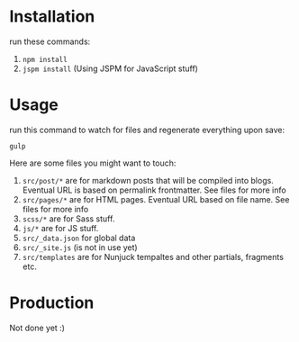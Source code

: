 # Installation 

run these commands: 

1) `npm install`
2) `jspm install` (Using JSPM for JavaScript stuff)

# Usage 

run this command to watch for files and regenerate everything upon save: 

~~~
gulp 
~~~

Here are some files you might want to touch: 

1) `src/post/*` are for markdown posts that will be compiled into blogs. Eventual URL is based on permalink frontmatter. See files for more info
2) `src/pages/*` are for HTML pages. Eventual URL based on file name. See files for more info 
3) `scss/*` are for Sass stuff. 
4) `js/*` are for JS stuff. 
5) `src/_data.json` for global data
6) `src/_site.js` (is not in use yet)
7) `src/templates` are for Nunjuck tempaltes and other partials, fragments etc. 

# Production 

Not done yet :) 